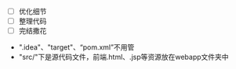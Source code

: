 - [ ] 优化细节
- [ ] 整理代码
- [ ] 完结撒花

- ".idea"、"target"、“pom.xml”不用管
- "src/"下是源代码文件，前端.html、.jsp等资源放在webapp文件夹中
